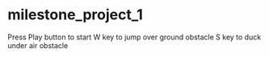 # milestone_project_1
Press Play button to start
W key to jump over ground obstacle
S key to duck under air obstacle